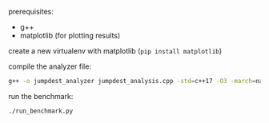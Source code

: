 
prerequisites:
- g++
- matplotlib (for plotting results)

create a new virtualenv with matplotlib (`pip install matplotlib`)

compile the analyzer file:
```bash
g++ -o jumpdest_analyzer jumpdest_analysis.cpp -std=c++17 -O3 -march=native -mtune=native
```

run the benchmark:
```bash
./run_benchmark.py
```
